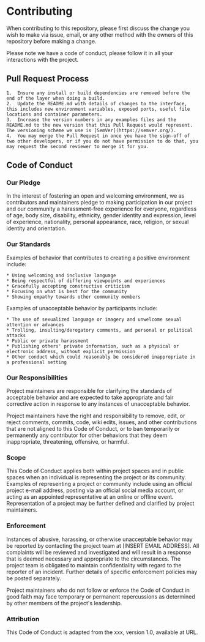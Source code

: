 # Contributing

When contributing to this repository, please first discuss the change you wish to make via issue, email, or any other method with the owners of this repository before making a change.

Please note we have a code of conduct, please follow it in all your interactions with the project.

## Pull Request Process

	1.	Ensure any install or build dependencies are removed before the end of the layer when doing a build.
	2.	Update the README.md with details of changes to the interface, this includes new environment variables, exposed ports, useful file locations and container parameters.
	3.	Increase the version numbers in any examples files and the README.md to the new version that this Pull Request would represent. The versioning scheme we use is [SemVer](https://semver.org/).
	4.	You may merge the Pull Request in once you have the sign-off of two other developers, or if you do not have permission to do that, you may request the second reviewer to merge it for you.

## Code of Conduct

### Our Pledge

In the interest of fostering an open and welcoming environment, we as contributors and maintainers pledge to making participation in our project and our community a harassment-free experience for everyone, regardless of age, body size, disability, ethnicity, gender identity and expression, level of experience, nationality, personal appearance, race, religion, or sexual identity and orientation.

### Our Standards

Examples of behavior that contributes to creating a positive environment include:

	* Using welcoming and inclusive language
	* Being respectful of differing viewpoints and experiences
	* Gracefully accepting constructive criticism
	* Focusing on what is best for the community
	* Showing empathy towards other community members

Examples of unacceptable behavior by participants include:

	* The use of sexualized language or imagery and unwelcome sexual attention or advances
	* Trolling, insulting/derogatory comments, and personal or political attacks
	* Public or private harassment
	* Publishing others' private information, such as a physical or electronic address, without explicit permission
	* Other conduct which could reasonably be considered inappropriate in a professional setting

### Our Responsibilities
Project maintainers are responsible for clarifying the standards of acceptable behavior and are expected to take appropriate and fair corrective action in response to any instances of unacceptable behavior.

Project maintainers have the right and responsibility to remove, edit, or reject comments, commits, code, wiki edits, issues, and other contributions that are not aligned to this Code of Conduct, or to ban temporarily or permanently any contributor for other behaviors that they deem inappropriate, threatening, offensive, or harmful.

### Scope

This Code of Conduct applies both within project spaces and in public spaces when an individual is representing the project or its community. Examples of representing a project or community include using an official project e-mail address, posting via an official social media account, or acting as an appointed representative at an online or offline event. Representation of a project may be further defined and clarified by project maintainers.

### Enforcement

Instances of abusive, harassing, or otherwise unacceptable behavior may be reported by contacting the project team at [INSERT EMAIL ADDRESS]. All complaints will be reviewed and investigated and will result in a response that is deemed necessary and appropriate to the circumstances. The project team is obligated to maintain confidentiality with regard to the reporter of an incident. Further details of specific enforcement policies may be posted separately.

Project maintainers who do not follow or enforce the Code of Conduct in good faith may face temporary or permanent repercussions as determined by other members of the project's leadership.

### Attribution
This Code of Conduct is adapted from the xxx, version 1.0, available at URL.
